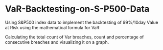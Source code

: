 # VaR-Backtesting-on-S-P500-Data

Using S&P500 index data to implement the backtesting of 99%/10day Value at Risk using
the mathematical formula for VaR</br>

Calculating the total count of Var breaches, count and percentage of consecutive
breaches and visualizing it on a graph.
